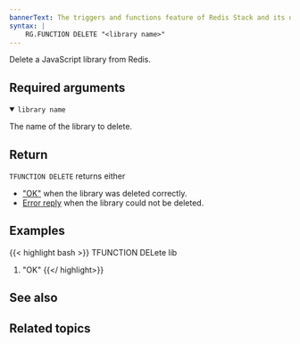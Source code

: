 ```yaml
---
bannerText: The triggers and functions feature of Redis Stack and its documentation are currently in preview, and only available in Redis Stack 7.2 RC3 or later. If you notice any errors, feel free to submit an issue to GitHub using the "Create new issue" link in the top right-hand corner of this page.
syntax: |
    RG.FUNCTION DELETE "<library name>" 
---
```


Delete a JavaScript library from Redis.

## Required arguments

<details open>
<summary><code>library name</code></summary>

The name of the library to delete.
</details>

## Return

`TFUNCTION DELETE` returns either

* ["OK"](/docs/reference/protocol-spec/#resp-simple-strings) when the library was deleted correctly.
* [Error reply](/docs/reference/protocol-spec/#resp-errors) when the library could not be deleted.

## Examples

{{< highlight bash >}}
TFUNCTION DELete lib
1) "OK"
{{</ highlight>}}

## See also

## Related topics
